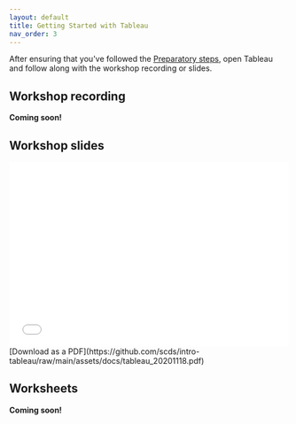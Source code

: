 ```yaml
---
layout: default
title: Getting Started with Tableau
nav_order: 3
---
```


After ensuring that you've followed the [Preparatory steps](preparation), open Tableau and follow along with the workshop recording or slides. 

## Workshop recording

**Coming soon!**

<!--
<iframe height="480" width="853" allowfullscreen frameborder=0 src="https://echo360.ca/media/cf61730c-a57a-4591-aeef-a4abf37a78ec/public?autoplay=false&automute=false"></iframe>
-->

<!--View the original [here](https://echo360.ca/media/cf61730c-a57a-4591-aeef-a4abf37a78ec/public). -->


## Workshop slides

<div style="position:relative;padding-top:66.25%;">
<iframe src="//docs.google.com/viewer?url=https://github.com/scds/intro-tableau/raw/main/assets/docs/tableau_20201118.pdf?dl=0&hl=en_US&embedded=true" class="gde-frame" style="position:absolute;top:0;left:0;width:100%;height:100%;border:none;" scrolling="no"></iframe>
</div>
[Download as a PDF](https://github.com/scds/intro-tableau/raw/main/assets/docs/tableau_20201118.pdf)
<br>

## Worksheets
**Coming soon!**
